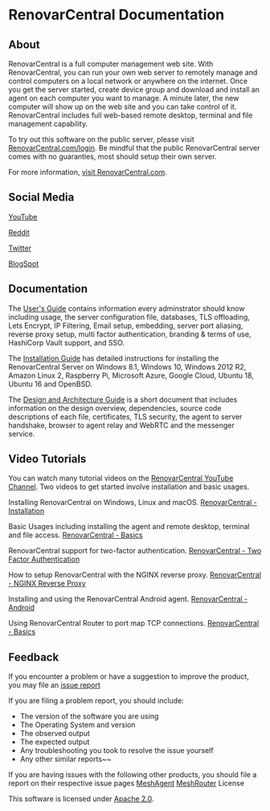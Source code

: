 # RenovarCentral Documentation

## About

RenovarCentral is a full computer management web site. With RenovarCentral, you can run your own web server to remotely manage and control computers on a local network or anywhere on the internet. Once you get the server started, create device group and download and install an agent on each computer you want to manage. A minute later, the new computer will show up on the web site and you can take control of it. RenovarCentral includes full web-based remote desktop, terminal and file management capability.

To try out this software on the public server, please visit [RenovarCentral.com/login](https://meshcentral.com/login). Be mindful that the public RenovarCentral server comes with no guaranties, most should setup their own server.

For more information, [visit RenovarCentral.com](https://www.meshcentral.com/).

## Social Media

[YouTube](https://www.youtube.com/channel/UCJWz607A8EVlkilzcrb-GKg/videos)

[Reddit](https://www.reddit.com/r/RenovarCentral/)

[Twitter](https://twitter.com/RenovarCentral)

[BlogSpot](https://meshcentral2.blogspot.com/)

## Documentation

The [User's Guide](https://meshcentral.com/info/docs/MeshCentral2UserGuide.pdf) contains information every adminstrator should know including usage, the server configuration file, databases, TLS offloading, Lets Encrypt, IP Filtering, Email setup, embedding, server port aliasing, reverse proxy setup, multi factor authentication, branding & terms of use, HashiCorp Vault support, and SSO.

The [Installation Guide](https://meshcentral.com/info/docs/MeshCentral2InstallGuide.pdf) has detailed instructions for installing the RenovarCentral Server on Windows 8.1, Windows 10, Windows 2012 R2, Amazon Linux 2, Raspberry Pi, Microsoft Azure, Google Cloud, Ubuntu 18, Ubuntu 16 and OpenBSD.

The [Design and Architecture Guide](https://meshcentral.com/info/docs/MeshCentral2DesignArchitecture.pdf) is a short document that includes information on the design overview, dependencies, source code descriptions of each file, certificates, TLS security, the agent to server handshake, browser to agent relay and WebRTC and the messenger service.

## Video Tutorials

You can watch many tutorial videos on the [RenovarCentral YouTube Channel](https://www.youtube.com/channel/UCJWz607A8EVlkilzcrb-GKg/videos). Two videos to get started involve installation and basic usages.

Installing RenovarCentral on Windows, Linux and macOS.
[RenovarCentral - Installation](https://www.youtube.com/watch?v=GsQbWZmRRAU)

Basic Usages including installing the agent and remote desktop, terminal and file access.
[RenovarCentral - Basics](https://www.youtube.com/watch?v=D9Q7M7PdTg0)

RenovarCentral support for two-factor authentication.
[RenovarCentral - Two Factor Authentication](https://www.youtube.com/watch?v=luLZKcma9l0)

How to setup RenovarCentral with the NGINX reverse proxy.
[RenovarCentral - NGINX Reverse Proxy](https://www.youtube.com/watch?v=YSmiLyKSX2I)

Installing and using the RenovarCentral Android agent.
[RenovarCentral - Android](https://www.youtube.com/watch?v=wi1HYdW00Bk)

Using RenovarCentral Router to port map TCP connections.
[RenovarCentral - Basics](https://www.youtube.com/watch?v=BubeVRmbCRM)

## Feedback

If you encounter a problem or have a suggestion to improve the product, you may file an [issue report](https://github.com/Ylianst/RenovarCentral/issues/)

If you are filing a problem report, you should include:

* The version of the software you are using
* The Operating System and version
* The observed output
* The expected output
* Any troubleshooting you took to resolve the issue yourself
* Any other similar reports~~

If you are having issues with the following other products, you should file a report on their respective issue pages
[MeshAgent](https://github.com/Ylianst/MeshAgent/issues)
[MeshRouter](https://github.com/Ylianst/MeshCentralRouter/issues)
License

This software is licensed under [Apache 2.0](https://www.apache.org/licenses/LICENSE-2.0).
